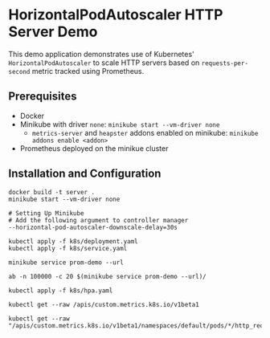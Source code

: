 # HorizontalPodAutoscaler HTTP Server Demo

This demo application demonstrates use of Kubernetes' `HorizontalPodAutoscaler` to scale HTTP servers based on `requests-per-second` metric tracked using Prometheus.

## Prerequisites

* Docker
* Minikube with driver `none`: `minikube start --vm-driver none`
  * `metrics-server` and `heapster` addons enabled on minikube: `minikube addons enable <addon>`
* Prometheus deployed on the minikue cluster

## Installation and Configuration

```
docker build -t server .
minikube start --vm-driver none
```

```
# Setting Up Minikube
# Add the following argument to controller manager
--horizontal-pod-autoscaler-downscale-delay=30s
```

```
kubectl apply -f k8s/deployment.yaml
kubectl apply -f k8s/service.yaml

minikube service prom-demo --url

ab -n 100000 -c 20 $(minikube service prom-demo --url)/

kubectl apply -f k8s/hpa.yaml
```

```
kubectl get --raw /apis/custom.metrics.k8s.io/v1beta1

kubectl get --raw "/apis/custom.metrics.k8s.io/v1beta1/namespaces/default/pods/*/http_requests"
```
